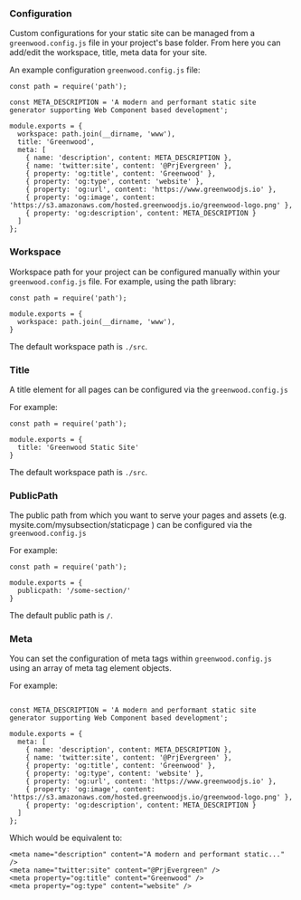 ### Configuration

Custom configurations for your static site can be managed from a `greenwood.config.js` file in your project's base folder. From here you can add/edit the workspace, title, meta data for your site.

An example configuration `greenwood.config.js` file:

```render js
const path = require('path');

const META_DESCRIPTION = 'A modern and performant static site generator supporting Web Component based development';

module.exports = {
  workspace: path.join(__dirname, 'www'),
  title: 'Greenwood',
  meta: [
    { name: 'description', content: META_DESCRIPTION },
    { name: 'twitter:site', content: '@PrjEvergreen' },
    { property: 'og:title', content: 'Greenwood' },
    { property: 'og:type', content: 'website' },
    { property: 'og:url', content: 'https://www.greenwoodjs.io' },
    { property: 'og:image', content: 'https://s3.amazonaws.com/hosted.greenwoodjs.io/greenwood-logo.png' },
    { property: 'og:description', content: META_DESCRIPTION }
  ]
};
```

### Workspace

Workspace path for your project can be configured manually within your `greenwood.config.js` file.  For example, using the path library:

```render js
const path = require('path');

module.exports = {
  workspace: path.join(__dirname, 'www'),
}
```

The default workspace path is `./src`.


### Title

A title element for all pages can be configured via the `greenwood.config.js`

For example:

```render js
const path = require('path');

module.exports = {
  title: 'Greenwood Static Site'
}
```

The default workspace path is `./src`.

### PublicPath

The public path from which you want to serve your pages and assets (e.g. mysite.com/mysubsection/staticpage ) can be configured via the `greenwood.config.js`

For example:

```render js
const path = require('path');

module.exports = {
  publicpath: '/some-section/'
}
```

The default public path is `/`.


### Meta

You can set the configuration of meta tags within `greenwood.config.js` using an array of meta tag element objects.

For example:

```render js

const META_DESCRIPTION = 'A modern and performant static site generator supporting Web Component based development';

module.exports = {
  meta: [
    { name: 'description', content: META_DESCRIPTION },
    { name: 'twitter:site', content: '@PrjEvergreen' },
    { property: 'og:title', content: 'Greenwood' },
    { property: 'og:type', content: 'website' },
    { property: 'og:url', content: 'https://www.greenwoodjs.io' },
    { property: 'og:image', content: 'https://s3.amazonaws.com/hosted.greenwoodjs.io/greenwood-logo.png' },
    { property: 'og:description', content: META_DESCRIPTION }
  ]
};
```

Which would be equivalent to:

```render html
<meta name="description" content="A modern and performant static..." />
<meta name="twitter:site" content="@PrjEvergreen" />
<meta property="og:title" content="Greenwood" />
<meta property="og:type" content="website" />
```
